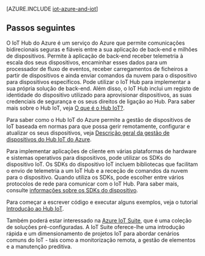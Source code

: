 <properties
 pageTitle="Soluções Azure para Internet das Coisas | Microsoft Azure"
 description="Uma descrição geral do IoT no Azure, incluindo um exemplo de solução de arquitetura e a forma como se relaciona com o IoT Hub do Azure, SDKs do dispositivo e soluções pré-configuradas."
 services="iot-hub"
 documentationCenter=""
 authors="dominicbetts"
 manager="timlt"
 editor=""/>

<tags
 ms.service="iot-hub"
 ms.devlang="na"
 ms.topic="get-started-article"
 ms.tgt_pltfrm="na"
 ms.workload="na"
 ms.date="07/19/2016"
 ms.author="dobett"/>


[AZURE.INCLUDE [iot-azure-and-iot](../../includes/iot-azure-and-iot.md)]

## Passos seguintes

O IoT Hub do Azure é um serviço do Azure que permite comunicações bidirecionais seguras e fiáveis entre a sua aplicação de back-end e milhões de dispositivos. Permite à aplicação de back-end receber telemetria à escala dos seus dispositivos, encaminhar esses dados para um processador de fluxo de eventos, receber carregamentos de ficheiros a partir de dispositivos e ainda enviar comandos da nuvem para o dispositivo para dispositivos específicos. Pode utilizar o IoT Hub para implementar a sua própria solução de back-end. Além disso, o IoT Hub inclui um registo de identidade do dispositivo utilizado para aprovisionar dispositivos, as suas credenciais de segurança e os seus direitos de ligação ao Hub. Para saber mais sobre o Hub IoT, veja [O que é o Hub IoT?][Ink-iot-hub].

Para saber como o Hub IoT do Azure permite a gestão de dispositivos de IoT baseada em normas para que possa gerir remotamente, configurar e atualizar os seus dispositivos, veja [Descrição geral da gestão de dispositivos do Hub IoT do Azure][lnk-device-management].

Para implementar aplicações de cliente em várias plataformas de hardware e sistemas operativos para dispositivos, pode utilizar os SDKs do dispositivo IoT. Os SDKs do dispositivo IoT incluem bibliotecas que facilitam o envio de telemetria a um IoT Hub e a receção de comandos da nuvem para o dispositivo. Quando utiliza os SDKs, pode escolher entre vários protocolos de rede para comunicar com o IoT Hub. Para saber mais, consulte [informações sobre os SDKs do dispositivo][Ink-dispositivo-sdks].

Para começar a escrever código e executar alguns exemplos, veja o tutorial [Introdução ao Hub IoT][Ink-getstarted].

Também poderá estar interessado na [Azure IoT Suite][Ink-iot-suite], que é uma coleção de soluções pré-configuradas. A IoT Suite oferece-lhe uma introdução rápida e um dimensionamento de projetos IoT para abordar cenários comuns do IoT - tais como a monitorização remota, a gestão de elementos e a manutenção preditiva.

[Ink-getstarted]: iot-hub-csharp-csharp-getstarted.md
[Ink-dispositivo-sdks]: https://github.com/Azure/azure-iot-sdks/blob/master/readme.md
[Ink-iot-hub]: iot-hub-what-is-iot-hub.md
[Ink-iot-suite]: https://azure.microsoft.com/documentation/suites/iot-suite/
[lnk-iotdev]: https://azure.microsoft.com/develop/iot/
[lnk-device-management]: iot-hub-device-management-overview.md


<!--HONumber=Sep16_HO3-->


